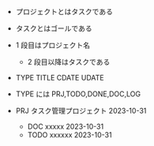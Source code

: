 - プロジェクトとはタスクである
- タスクとはゴールである
- 1 段目はプロジェクト名

  - 2 段目以降はタスクである

- TYPE TITLE CDATE UDATE

- TYPE には PRJ,TODO,DONE,DOC,LOG

- PRJ タスク管理プロジェクト 2023-10-31
  - DOC xxxxx 2023-10-31
  - TODO xxxxxx 2023-10-31
